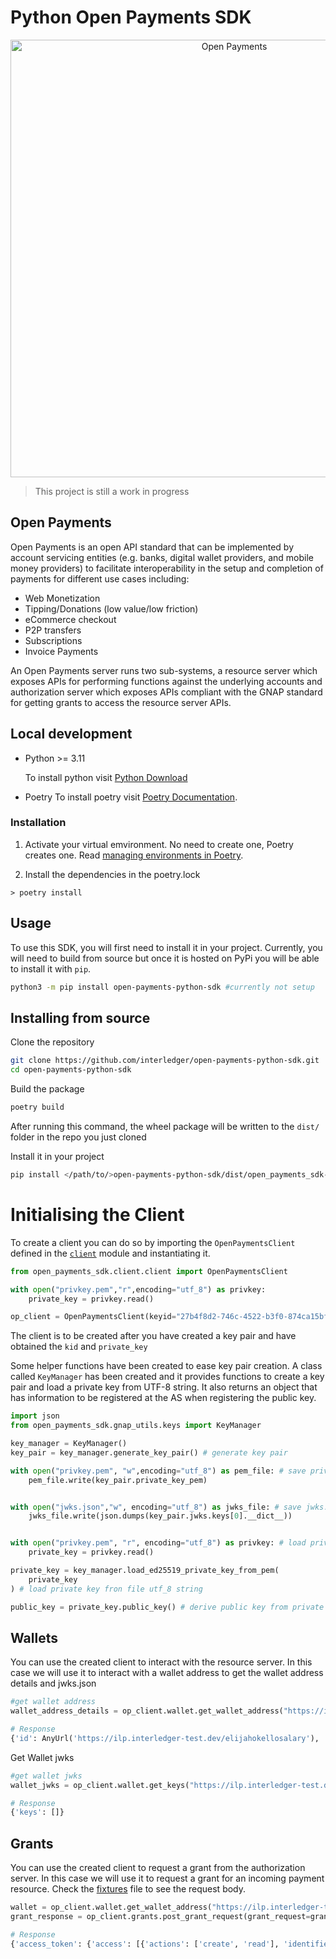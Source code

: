 # Python Open Payments SDK

<p align="center">
  <img src="https://raw.githubusercontent.com/interledger/open-payments/main/docs/public/img/logo.svg" width="700" alt="Open Payments">
</p>

> This project is still a work in progress

## Open Payments

Open Payments is an open API standard that can be implemented by account servicing entities (e.g. banks, digital wallet providers, and mobile money providers) to facilitate interoperability in the setup and completion of payments for different use cases including:

- Web Monetization
- Tipping/Donations (low value/low friction)
- eCommerce checkout
- P2P transfers
- Subscriptions
- Invoice Payments

An Open Payments server runs two sub-systems, a resource server which exposes APIs for performing functions against the underlying accounts and authorization server which exposes APIs compliant with the GNAP standard for getting grants to access the resource server APIs.

## Local development

- Python >= 3.11

  To install python visit [Python Download](https://www.python.org/downloads/)

- Poetry
  To install poetry visit [Poetry Documentation](https://python-poetry.org/docs/).

### Installation

1. Activate your virtual emvironment. No need to create one, Poetry creates one.
   Read [managing environments in Poetry](https://python-poetry.org/docs/managing-environments/).

2. Install the dependencies in the poetry.lock

```
> poetry install
```

## Usage

To use this SDK, you will first need to install it in your project. Currently, you will need to build from source but once it is hosted on PyPi you will be able to install it with `pip`.

```bash
python3 -m pip install open-payments-python-sdk #currently not setup
```

## Installing from source

Clone the repository

```bash
git clone https://github.com/interledger/open-payments-python-sdk.git
cd open-payments-python-sdk
```

Build the package

```bash
poetry build
```

After running this command, the wheel package will be written to the `dist/` folder in the repo you just cloned

Install it in your project

```bash
pip install </path/to/>open-payments-python-sdk/dist/open_payments_sdk-0.1.0-py3-none-any.whl
```

# Initialising the Client

To create a client you can do so by importing the `OpenPaymentsClient` defined in the [`client`](./src/client/client.py) module and instantiating it.

```python
from open_payments_sdk.client.client import OpenPaymentsClient

with open("privkey.pem","r",encoding="utf_8") as privkey:
    private_key = privkey.read()

op_client = OpenPaymentsClient(keyid="27b4f8d2-746c-4522-b3f0-874ca15bfe65",private_key=private_key)
```

The client is to be created after you have created a key pair and have obtained the `kid` and `private_key`

Some helper functions have been created to ease key pair creation. A class called `KeyManager` has been created and it provides functions to create a key pair and load a private key from UTF-8 string. It also returns an object that has information to be registered at the AS when registering the public key.

```python
import json
from open_payments_sdk.gnap_utils.keys import KeyManager

key_manager = KeyManager()
key_pair = key_manager.generate_key_pair() # generate key pair

with open("privkey.pem", "w",encoding="utf_8") as pem_file: # save private key to file
    pem_file.write(key_pair.private_key_pem)


with open("jwks.json","w", encoding="utf_8") as jwks_file: # save jwks.json file
    jwks_file.write(json.dumps(key_pair.jwks.keys[0].__dict__))


with open("privkey.pem", "r", encoding="utf_8") as privkey: # load private key from file system
    private_key = privkey.read()

private_key = key_manager.load_ed25519_private_key_from_pem(
    private_key
) # load private key fron file utf_8 string

public_key = private_key.public_key() # derive public key from private key
```

## Wallets

You can use the created client to interact with the resource server. In this case we will use it to interact with a wallet address to get the wallet address details and jwks.json

```python
#get wallet address
wallet_address_details = op_client.wallet.get_wallet_address("https://ilp.interledger-test.dev/elijahokellosalary")

# Response
{'id': AnyUrl('https://ilp.interledger-test.dev/elijahokellosalary'), 'publicName': 'elijahokellosalary', 'assetCode': AssetCode(root='USD'), 'assetScale': AssetScale(root=2), 'authServer': AnyUrl('https://auth.interledger-test.dev/'), 'resourceServer': AnyUrl('https://ilp.interledger-test.dev/')}

```

Get Wallet jwks

```python
#get wallet jwks
wallet_jwks = op_client.wallet.get_keys("https://ilp.interledger-test.dev/elijahokellosalary")

# Response
{'keys': []}

```

## Grants

You can use the created client to request a grant from the authorization server. In this case we will use it to request a grant for an incoming payment resource. Check the [fixtures](./tests/conftest.py) file to see the request body.

```python
wallet = op_client.wallet.get_wallet_address("https://ilp.interledger-test.dev/5c327379")
grant_response = op_client.grants.post_grant_request(grant_request=grant_req_dto,auth_server_endpoint=str(wallet.authServer))

# Response
{'access_token': {'access': [{'actions': ['create', 'read'], 'identifier': 'https://ilp.interledger-test.dev/5c327379', 'type': 'incoming-payment'}], 'value': '2E6F040D518B6F1A0883', 'manage': 'https://auth.interledger-test.dev/token/dad85db0-804d-4778-bf78-33eb5f81d86e', 'expires_in': 600}, 'continue': {'access_token': {'value': '3A088F83D39BDCDEC995'}, 'uri': 'https://auth.interledger-test.dev/continue/d2bb7a46-8cd9-4dde-83e2-821353b50579'}}

```
